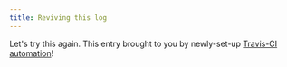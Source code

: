 ```yaml
---
title: Reviving this log
---
```


Let's try this again. This entry brought to you by newly-set-up [Travis-CI automation][soundlake]!

[soundlake]: https://soundlake.net/posts/2018/04/02/the-exhaustive-guide-to-build-pelican-blog-with-github-and-travis-ci.html
